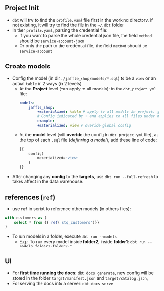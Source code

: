 ## Project Init
- `dbt` will try to find the `profile.yaml` file first in the working directory, if not existing, it will try to find the file in the `~/.dbt` folder
- In ther `profile.yaml`, parsing the credential file:
    - If you want to parse the whole credential json file, the field `method` should be `service-account-json`
    - Or only the path to the credential file, the field `method` should be `service-account`

## Create models
- Config the model (in dir `./jaffle_shop/models/*.sql`) to be a `view` or an actual `table` in 2 ways (in 2 levels):
    - At the **Project** level (can apply to all models): in the `dbt_project.yml` file:
        ```yaml
        models:
            jaffle_shop:
                +materialized: table # apply to all models in project. global config
                # Config indicated by + and applies to all files under models/example/
                example:
                +materialized: view # overide global config
        ```
    - At the **model** level (will **overide** the config in `dbt_project.yml` file), at the top of each `.sql` file (*definning a model*), add these line of code:
        ```sql
        {{
            config(
                meterialized='view'
            )
        }}
        ```
- After changing any **config** to the **targets**, use `dbt run --full-refresh` to takes affect in the data warehouse.

## references (`ref`)
- use `ref` in script to reference other models (in others files):
```sql
with customers as (
    select * from {{ ref('stg_customers')}}
)
```
- To run models in a folder, execute `dbt run --models`
    - E.g.: To run every model inside **folder2**, inside **folder1**: `dbt run --models folder1.folder2.*`

## UI
- For **first time running the docs**: `dbt docs generate`, new config will be stored in the folder `target/manifest.json` and `target/catalog.json`,
- For serving the docs into a server: `dbt docs serve`
